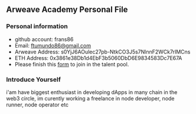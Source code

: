 ## Arweave Academy Personal File

### Personal information

- github account: frans86
- Email: ftumundo86@gmail.com
- Arweave Address: s0YjJ6AOulec27pb-NtkCO3J5s7NlnnF2WCk7rIMCns
- ETH Address: 0x3861e38Db1d4EbF3b5060DbD6E9834583Dc7E67A
- Please finish this [form](https://docs.google.com/forms/d/e/1FAIpQLSfWA5fIIcBgmRppm3jNz5vmf9Mai_QMVil-2pO4r7YKn_Zhtw/viewform?usp=sf_link) to join in the talent pool.

### Introduce Yourself
 i'am have biggest enthusiast in developing dApps in many chain in the web3 circle, im curently working a freelance in node developer, node runner, node operator etc

